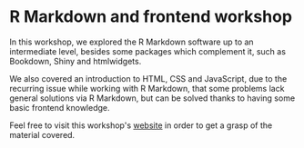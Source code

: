 # R Markdown and frontend workshop

In this workshop, we explored the R Markdown
software up to an intermediate level, besides some
packages which complement it, such as Bookdown,
Shiny and htmlwidgets. 

We also covered an introduction to HTML, CSS and
JavaScript, due to the recurring issue while working
with R Markdown, that some problems lack 
general solutions via R Markdown, but can be solved
thanks to having some basic frontend knowledge.

Feel free to visit this workshop's 
[website](https://taller-r-markdown-lucio-cornejo.netlify.app/)
in order to get a grasp of the material covered.